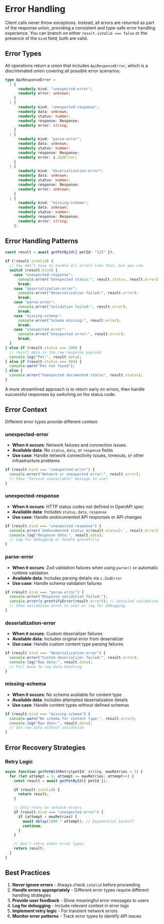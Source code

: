 # Error Handling

Client calls never throw exceptions. Instead, all errors are returned as part of
the response union, providing a consistent and type-safe error handling
experience. You can branch on either `result.isValid === false` or the presence
of the `kind` field; both are valid.

## Error Types

All operations return a union that includes `ApiResponseError`, which is a
discriminated union covering all possible error scenarios:

```ts
type ApiResponseError =
  | {
      readonly kind: "unexpected-error";
      readonly error: unknown;
    }
  | {
      readonly kind: "unexpected-response";
      readonly data: unknown;
      readonly status: number;
      readonly response: Response;
      readonly error: string;
    }
  | {
      readonly kind: "parse-error";
      readonly data: unknown;
      readonly status: number;
      readonly response: Response;
      readonly error: z.ZodError;
    }
  | {
      readonly kind: "deserialization-error";
      readonly data: unknown;
      readonly status: number;
      readonly response: Response;
      readonly error: unknown;
    }
  | {
      readonly kind: "missing-schema";
      readonly data: unknown;
      readonly status: number;
      readonly response: Response;
      readonly error: string;
    };
```

## Error Handling Patterns

```ts
const result = await getPetById({ petId: "123" });

if (!result.isValid) {
  // You don't have to handle all errors like this, but you can.
  switch (result.kind) {
    case "unexpected-response":
      console.error("Unexpected status:", result.status, result.error);
      break;
    case "deserialization-error":
      console.error("Deserialization failed:", result.error);
      break;
    case "parse-error":
      console.error("Validation failed:", result.error);
      break;
    case "missing-schema":
      console.error("Schema missing:", result.error);
      break;
    case "unexpected-error":
      console.error("Unexpected error:", result.error);
      break;
  }
} else if (result.status === 200) {
  // result.data is the raw response payload
  console.log("Pet:", result.data);
} else if (result.status === 404) {
  console.warn("Pet not found");
} else {
  console.error("Unexpected documented status", result.status);
}
```

A more streamlined approach is to return early on errors, then handle successful
responses by switching on the status code.

## Error Context

Different error types provide different context:

### unexpected-error

- **When it occurs**: Network failures and connection issues.
- **Available data**: No `status`, `data`, or `response` fields
- **Use case**: Handle network connectivity issues, timeouts, or other
  infrastructure problems

```ts
if (result.kind === "unexpected-error") {
  console.error("Network or unexpected error:", result.error);
  // Show "Service unavailable" message to user
}
```

### unexpected-response

- **When it occurs**: HTTP status codes not defined in OpenAPI spec
- **Available data**: Includes `status`, `data`, `response`
- **Use case**: Handle undocumented API responses or API changes

```ts
if (result.kind === "unexpected-response") {
  console.error(`Undocumented status ${result.status}:`, result.error);
  console.log("Response data:", result.data);
  // Log for debugging or handle gracefully
}
```

### parse-error

- **When it occurs**: Zod validation failures when using `parse()` or automatic
  runtime validation
- **Available data**: Includes parsing details via `z.ZodError`
- **Use case**: Handle schema validation failures

```ts
if (result.kind === "parse-error") {
  console.error("Response validation failed:");
  console.error(z.prettifyError(result.error)); // Detailed validation errors
  // Show validation error to user or log for debugging
}
```

### deserialization-error

- **When it occurs**: Custom deserializer failures
- **Available data**: Includes original error from deserializer
- **Use case**: Handle custom content type parsing failures

```ts
if (result.kind === "deserialization-error") {
  console.error("Custom deserializer failed:", result.error);
  console.log("Raw data:", result.data);
  // Fall back to raw data handling
}
```

### missing-schema

- **When it occurs**: No schema available for content type
- **Available data**: Includes attempted deserialization details
- **Use case**: Handle content types without defined schemas

```ts
if (result.kind === "missing-schema") {
  console.warn("No schema for content type:", result.error);
  console.log("Raw data:", result.data);
  // Use raw data without validation
}
```

## Error Recovery Strategies

### Retry Logic

```ts
async function getPetWithRetry(petId: string, maxRetries = 3) {
  for (let attempt = 1; attempt <= maxRetries; attempt++) {
    const result = await getPetById({ petId });

    if (result.isValid) {
      return result;
    }

    // Only retry on network errors
    if (result.kind === "unexpected-error") {
      if (attempt < maxRetries) {
        await delay(1000 * attempt); // Exponential backoff
        continue;
      }
    }

    // Don't retry other error types
    return result;
  }
}
```

## Best Practices

1. **Never ignore errors** - Always check `isValid` before proceeding
1. **Handle errors appropriately** - Different error types require different
   handling strategies
1. **Provide user feedback** - Show meaningful error messages to users
1. **Log for debugging** - Include relevant context in error logs
1. **Implement retry logic** - For transient network errors
1. **Monitor error patterns** - Track error types to identify API issues
